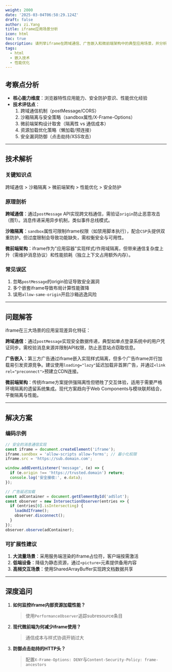 ```yaml
---
weight: 2000
date: '2025-03-04T06:58:29.124Z'
draft: false
author: zi.Yang
title: iframe应用场景分析
icon: html
toc: true
description: 请列举iframe在跨域通信、广告嵌入和微前端架构中的典型应用场景，并分析其可能导致的性能问题、安全风险及对应的优化解决方案。
tags:
  - html
  - 嵌入技术
  - 性能优化
---
```


## 考察点分析

- **核心能力维度**：浏览器特性应用能力、安全防护意识、性能优化经验
- **技术评估点**：
  1. 跨域通信机制（postMessage/CORS）
  2. 沙箱隔离与安全策略（sandbox属性/X-Frame-Options）
  3. 微前端架构设计取舍（隔离性 vs 通信成本）
  4. 资源加载优化策略（懒加载/预连接）
  5. 安全漏洞防御（点击劫持/XSS攻击）

---

## 技术解析

### 关键知识点

跨域通信 > 沙箱隔离 > 微前端架构 > 性能优化 > 安全防护

### 原理剖析

**跨域通信**：通过`postMessage` API实现跨文档通信，需验证`origin`防止恶意攻击（图1）。消息传递采用异步机制，类似事件总线模式。

**沙箱隔离**：`sandbox`属性可限制iframe权限（如禁用脚本执行），配合`CSP`头提供双重防护。但过度限制会导致功能缺失，需权衡安全与可用性。

**微前端架构**：iframe作为"应用容器"实现样式/作用域隔离，但带来通信复杂度上升（需维护消息协议）和性能损耗（独立上下文占用额外内存）。

### 常见误区

1. 忽略`postMessage`的origin验证导致安全漏洞
2. 多个嵌套iframe导致布局计算性能骤降
3. 误用`allow-same-origin`开启沙箱逃逸风险

---

## 问题解答

iframe在三大场景的应用呈现差异化特征：

**跨域通信**：通过`postMessage`实现安全数据传递，典型如单点登录系统中的用户凭证同步。需校验消息来源并限制API权限，防止恶意站点窃取信息。

**广告嵌入**：第三方广告通过iframe嵌入实现样式隔离，但多个广告iframe并行加载易引发资源竞争。建议使用`loading="lazy"`延迟加载非首屏广告，并通过`<link rel="preconnect">`预建立CDN连接。

**微前端架构**：传统iframe方案提供强隔离性但牺牲了交互体验，适用于需要严格环境隔离的遗留系统集成。现代方案趋向于Web Components与模块联邦结合，平衡隔离与性能。

---

## 解决方案

### 编码示例

```javascript
// 安全的消息通信实现
const iframe = document.createElement('iframe');
iframe.sandbox = 'allow-scripts allow-forms'; // 最小化权限
iframe.src = 'https://sub.domain.com';

window.addEventListener('message', (e) => {
  if (e.origin !== 'https://trusted.domain') return;
  console.log('安全接收:', e.data);
});

// 广告延迟加载
const adContainer = document.getElementById('adSlot');
const observer = new IntersectionObserver(entries => {
  if (entries[0].isIntersecting) {
    loadAdIframe();
    observer.disconnect();
  }
});
observer.observe(adContainer);
```

### 可扩展性建议

1. **大流量场景**：采用服务端渲染的iframe占位符，客户端按需激活
2. **低端设备**：降级为静态资源，通过`<picture>`元素提供备用内容
3. **高频交互场景**：使用SharedArrayBuffer实现跨文档数据共享

---

## 深度追问

1. **如何监控iframe内部资源加载性能？**
   > 使用`PerformanceObserver`追踪subresource条目

2. **现代微前端为何减少iframe使用？**
   > 通信成本与样式协调开销过大

3. **防御点击劫持的HTTP头？**
   > 配置`X-Frame-Options: DENY`与`Content-Security-Policy: frame-ancestors`
